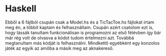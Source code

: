 # Haskell

Ebből a 6 fájlból csupán csak a Model.hs és a TicTacToe.hs fájlokat írtam meg én, a többit kaptam és felhasználtam.
Csupán azért csatolom ezt is, hogy lássák tanultam funkcionálisan is programozni az első félévben így bár már rég volt
de olvasva a kódot tudom értelmezni azt. Továbbá megtanultam más kódját is felhasználni.
Mindkettő egyébként egy konzolos játék az egyik az amőba a másik meg az aknakereső.

